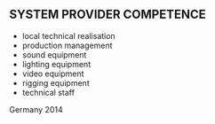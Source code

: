 ## SYSTEM PROVIDER COMPETENCE

+ local technical realisation
+ production management 
+ sound equipment
+ lighting equipment
+ video equipment
+ rigging equipment
+ technical staff

Germany 2014